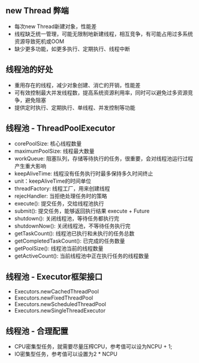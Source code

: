 ## new Thread 弊端

+ 每次new Thread新建对象，性能差
+ 线程缺乏统一管理，可能无限制地新建线程，相互竞争，有可能占用过多系统资源导致死机或OOM
+ 缺少更多功能，如更多执行、定期执行、线程中断

## 线程池的好处

+ 重用存在的线程，减少对象创建、消亡的开销，性能差
+ 可有效控制最大并发线程数，提高系统资源利用率，同时可以避免过多资源竞争，避免阻塞
+ 提供定时执行、定期执行、单线程、并发控制等功能

## 线程池 - ThreadPoolExecutor

+ corePoolSize: 核心线程数量
+ maximumPoolSize: 线程最大数量
+ workQueue: 阻塞队列，存储等待执行的任务，很重要，会对线程池运行过程产生重大影响
+ keepAliveTime: 线程没有任务执行时最多保持多久时间终止
+ unit：keepAliveTime的时间单位
+ threadFactory: 线程工厂，用来创建线程
+ rejecHandler: 当拒绝处理任务时的策略
+ execute(): 提交任务，交给线程池执行
+ submit(): 提交任务，能够返回执行结果 execute + Future
+ shutdown(): 关闭线程池，等待任务都执行完
+ shutdownNow(): 关闭线程池，不等待任务执行完
+ getTaskCount(): 线程池已执行和未执行的任务总数
+ getCompletedTaskCount(): 已完成的任务数量
+ getPoolSize(): 线程池当前的线程数量
+ getActiveCount(): 当前线程池中正在执行任务的线程数量

## 线程池 - Executor框架接口

+ Executors.newCachedThreadPool
+ Executors.newFixedThreadPool
+ Executors.newScheduledThreadPool
+ Executors.newSingleThreadExecutor

## 线程池 - 合理配置

+ CPU密集型任务，就需要尽量压榨CPU，参考值可以设为NCPU + 1;
+ IO密集型任务，参考值可以设置为2 * NCPU